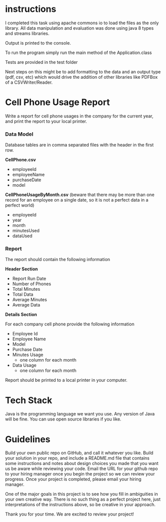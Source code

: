 # instructions

I completed this task using apache commons io to load the files as the only library.
All data manipulation and evaluation was done using java 8 types and streams libraries.

Output is printed to the console.

To run the program simply run the main method of the Application.class

Tests are provided in the test folder

Next steps on this might be to add formatting to the data and an output type (pdf, csv, etc) which would drive
the addition of other libraries like PDFBox of a CSVWriter/Reader.

# Cell Phone Usage Report
Write a report for cell phone usages in the company for the current year, and print the report to your local printer.

### Data Model
Database tables are in comma separated files with the header in the first row. 

**CellPhone.csv**
*	employeeId
*	employeeName
*	purchaseDate
*	model

**CellPhoneUsageByMonth.csv** (beware that there may be more than one record for an employee on a single date, so it is not a perfect data in a perfect world)
*	employeeId
*	year
*	month
*	minutesUsed
*	dataUsed

### Report  

The report should contain the following information

**Header Section**

*	Report Run Date
*	Number of Phones
*	Total Minutes
*	Total Data
*	Average Minutes
*	Average Data

**Details Section**

For each company cell phone provide the following information
*	Employee Id
*	Employee Name
*	Model
*	Purchase Date
*	Minutes Usage
    *	one column for each month
*	Data Usage
    *	one column for each month

Report should be printed to a local printer in your computer.

# Tech Stack
Java is the programming language we want you use. Any version of Java will be fine. You can use open source libraries if you like.

# Guidelines
Build your own public repo on GitHub, and call it whatever you like. Build your solution in your repo, and include a README.md file that contains some instructions and notes about design choices you made that you want us be aware while reviewing your code. Email the URL for your github repo to your hiring manager once you begin the project so we can review your progress. Once your project is completed, please email your hiring manager.

One of the major goals in this project is to see how you fill in ambiguities in your own creative way. There is no such thing as a perfect project here, just interpretations of the instructions above, so be creative in your approach.

Thank you for your time. We are excited to review your project!
